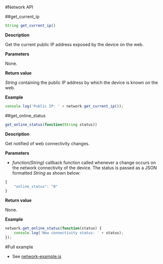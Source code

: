 #Network API

##get_current_ip

```javascript
String get_current_ip()
```

**Description**

Get the current public IP address exposed by the device on the web.

**Parameters**

None.

**Return value**

*String* containing the public IP address by which the device is known on the web.

**Example**

```javascript
console.log('Public IP: ' + network.get_current_ip());
```

##get_online_status

```javascript
get_online_status(function(String status))
```

**Description**

Get notified of web connectivity changes.

**Parameters**

 - *function(String)* callback function called whenever a change occurs on the network 
connectivity of the device. The status is passed as a JSON formatted *String* as shown below:

```javascript
{
	"online_status": "0"
}
```

**Return value**

None.

**Example**

```javascript
network.get_online_status(function(status) {
	console.log('New connectivity status: ' + status);
});
```

#Full example

   * See [network-example.js](/examples/network-example.js)
